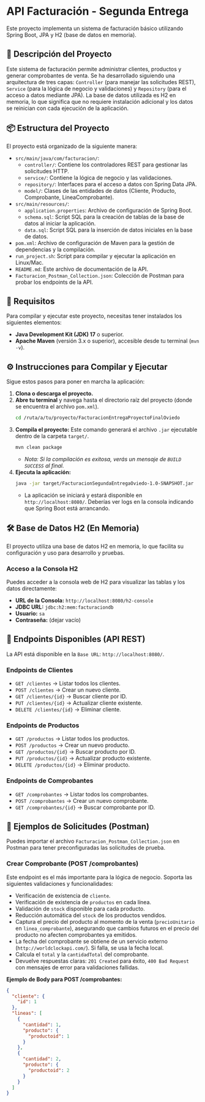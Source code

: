 # API Facturación - Segunda Entrega

Este proyecto implementa un sistema de facturación básico utilizando Spring Boot, JPA y H2 (base de datos en memoria).

## 🚀 Descripción del Proyecto

Este sistema de facturación permite administrar clientes, productos y generar comprobantes de venta. Se ha desarrollado siguiendo una arquitectura de tres capas: `Controller` (para manejar las solicitudes REST), `Service` (para la lógica de negocio y validaciones) y `Repository` (para el acceso a datos mediante JPA). La base de datos utilizada es H2 en memoria, lo que significa que no requiere instalación adicional y los datos se reinician con cada ejecución de la aplicación.

## 📦 Estructura del Proyecto

El proyecto está organizado de la siguiente manera:

* `src/main/java/com/facturacion/`:
    * `controller/`: Contiene los controladores REST para gestionar las solicitudes HTTP.
    * `service/`: Contiene la lógica de negocio y las validaciones.
    * `repository/`: Interfaces para el acceso a datos con Spring Data JPA.
    * `model/`: Clases de las entidades de datos (Cliente, Producto, Comprobante, LineaComprobante).
* `src/main/resources/`:
    * `application.properties`: Archivo de configuración de Spring Boot.
    * `schema.sql`: Script SQL para la creación de tablas de la base de datos al iniciar la aplicación.
    * `data.sql`: Script SQL para la inserción de datos iniciales en la base de datos.
* `pom.xml`: Archivo de configuración de Maven para la gestión de dependencias y la compilación.
* `run_project.sh`: Script para compilar y ejecutar la aplicación en Linux/Mac.
* `README.md`: Este archivo de documentación de la API.
* `Facturacion_Postman_Collection.json`: Colección de Postman para probar los endpoints de la API.

## 🧰 Requisitos

Para compilar y ejecutar este proyecto, necesitas tener instalados los siguientes elementos:

* **Java Development Kit (JDK) 17** o superior.
* **Apache Maven** (versión 3.x o superior), accesible desde tu terminal (`mvn -v`).

## ⚙️ Instrucciones para Compilar y Ejecutar

Sigue estos pasos para poner en marcha la aplicación:

1.  **Clona o descarga el proyecto.**
2.  **Abre tu terminal** y navega hasta el directorio raíz del proyecto (donde se encuentra el archivo `pom.xml`).
    ```bash
    cd /ruta/a/tu/proyecto/FacturacionEntregaProyectoFinalOviedo
    ```
3.  **Compila el proyecto:** Este comando generará el archivo `.jar` ejecutable dentro de la carpeta `target/`.
    ```bash
    mvn clean package
    ```
    * _Nota: Si la compilación es exitosa, verás un mensaje de `BUILD SUCCESS` al final._
4.  **Ejecuta la aplicación:**
    ```bash
    java -jar target/FacturacionSegundaEntregaOviedo-1.0-SNAPSHOT.jar
    ```
    * La aplicación se iniciará y estará disponible en `http://localhost:8080/`. Deberías ver logs en la consola indicando que Spring Boot está arrancando.

## 🛠 Base de Datos H2 (En Memoria)

El proyecto utiliza una base de datos H2 en memoria, lo que facilita su configuración y uso para desarrollo y pruebas.

### Acceso a la Consola H2

Puedes acceder a la consola web de H2 para visualizar las tablas y los datos directamente:

* **URL de la Consola:** `http://localhost:8080/h2-console`
* **JDBC URL:** `jdbc:h2:mem:facturaciondb`
* **Usuario:** `sa`
* **Contraseña:** (dejar vacío)

## 🧪 Endpoints Disponibles (API REST)

La API está disponible en la `Base URL`: `http://localhost:8080/`.

### Endpoints de Clientes

* `GET /clientes` → Listar todos los clientes.
* `POST /clientes` → Crear un nuevo cliente.
* `GET /clientes/{id}` → Buscar cliente por ID.
* `PUT /clientes/{id}` → Actualizar cliente existente.
* `DELETE /clientes/{id}` → Eliminar cliente.

### Endpoints de Productos

* `GET /productos` → Listar todos los productos.
* `POST /productos` → Crear un nuevo producto.
* `GET /productos/{id}` → Buscar producto por ID.
* `PUT /productos/{id}` → Actualizar producto existente.
* `DELETE /productos/{id}` → Eliminar producto.

### Endpoints de Comprobantes

* `GET /comprobantes` → Listar todos los comprobantes.
* `POST /comprobantes` → Crear un nuevo comprobante.
* `GET /comprobantes/{id}` → Buscar comprobante por ID.

## 📝 Ejemplos de Solicitudes (Postman)

Puedes importar el archivo `Facturacion_Postman_Collection.json` en Postman para tener preconfiguradas las solicitudes de prueba.

### **Crear Comprobante (POST /comprobantes)**

Este endpoint es el más importante para la lógica de negocio. Soporta las siguientes validaciones y funcionalidades:

* Verificación de existencia de `cliente`.
* Verificación de existencia de `productos` en cada línea.
* Validación de `stock` disponible para cada producto.
* Reducción automática del `stock` de los productos vendidos.
* Captura el precio del producto al momento de la venta (`precioUnitario` en `linea_comprobante`), asegurando que cambios futuros en el precio del producto no afecten comprobantes ya emitidos.
* La fecha del comprobante se obtiene de un servicio externo (`http://worldclockapi.com/`). Si falla, se usa la fecha local.
* Calcula el `total` y la `cantidadTotal` del comprobante.
* Devuelve respuestas claras: `201 Created` para éxito, `400 Bad Request` con mensajes de error para validaciones fallidas.

**Ejemplo de Body para POST /comprobantes:**

```json
{
  "cliente": {
    "id": 1
  },
  "lineas": [
    {
      "cantidad": 1,
      "producto": {
        "productoid": 1
      }
    },
    {
      "cantidad": 2,
      "producto": {
        "productoid": 2
      }
    }
  ]
}